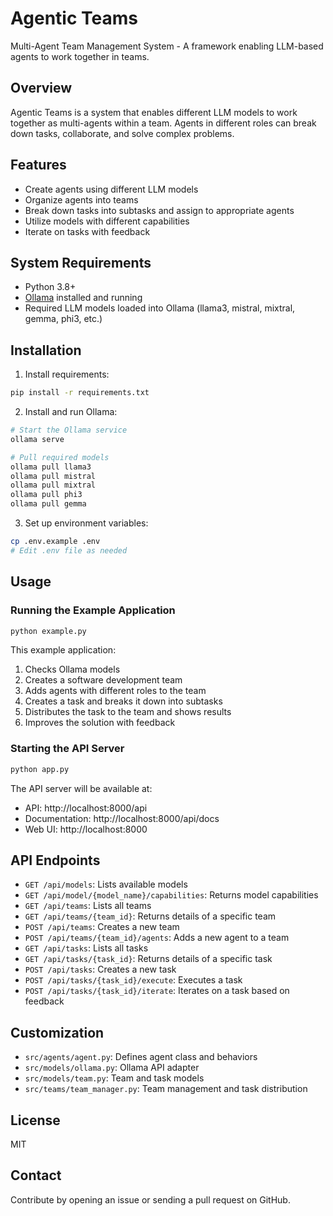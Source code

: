 # Agentic Teams

Multi-Agent Team Management System - A framework enabling LLM-based agents to work together in teams.

## Overview

Agentic Teams is a system that enables different LLM models to work together as multi-agents within a team. Agents in different roles can break down tasks, collaborate, and solve complex problems.

## Features

- Create agents using different LLM models
- Organize agents into teams
- Break down tasks into subtasks and assign to appropriate agents
- Utilize models with different capabilities
- Iterate on tasks with feedback

## System Requirements

- Python 3.8+
- [Ollama](https://ollama.com/) installed and running
- Required LLM models loaded into Ollama (llama3, mistral, mixtral, gemma, phi3, etc.)

## Installation

1. Install requirements:
```bash
pip install -r requirements.txt
```

2. Install and run Ollama:
```bash
# Start the Ollama service
ollama serve

# Pull required models
ollama pull llama3
ollama pull mistral
ollama pull mixtral
ollama pull phi3
ollama pull gemma
```

3. Set up environment variables:
```bash
cp .env.example .env
# Edit .env file as needed
```

## Usage

### Running the Example Application

```bash
python example.py
```

This example application:
1. Checks Ollama models
2. Creates a software development team
3. Adds agents with different roles to the team
4. Creates a task and breaks it down into subtasks
5. Distributes the task to the team and shows results
6. Improves the solution with feedback

### Starting the API Server

```bash
python app.py
```

The API server will be available at:
- API: http://localhost:8000/api
- Documentation: http://localhost:8000/api/docs
- Web UI: http://localhost:8000

## API Endpoints

- `GET /api/models`: Lists available models
- `GET /api/model/{model_name}/capabilities`: Returns model capabilities
- `GET /api/teams`: Lists all teams
- `GET /api/teams/{team_id}`: Returns details of a specific team
- `POST /api/teams`: Creates a new team
- `POST /api/teams/{team_id}/agents`: Adds a new agent to a team
- `GET /api/tasks`: Lists all tasks
- `GET /api/tasks/{task_id}`: Returns details of a specific task
- `POST /api/tasks`: Creates a new task
- `POST /api/tasks/{task_id}/execute`: Executes a task
- `POST /api/tasks/{task_id}/iterate`: Iterates on a task based on feedback

## Customization

- `src/agents/agent.py`: Defines agent class and behaviors
- `src/models/ollama.py`: Ollama API adapter
- `src/models/team.py`: Team and task models
- `src/teams/team_manager.py`: Team management and task distribution

## License

MIT

## Contact

Contribute by opening an issue or sending a pull request on GitHub.





